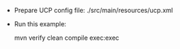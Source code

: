 
- Prepare UCP config file: ./src/main/resources/ucp.xml
- Run this example:

    mvn verify clean compile exec:exec